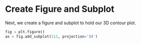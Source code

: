 # Create Figure and Subplot

Next, we create a figure and subplot to hold our 3D contour plot.

```python
fig = plt.figure()
ax = fig.add_subplot(111, projection='3d')
```
